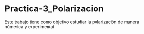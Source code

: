 # Practica-3_Polarizacion
Este trabajo tiene como objetivo estudiar la polarización de manera númerica y experimental
